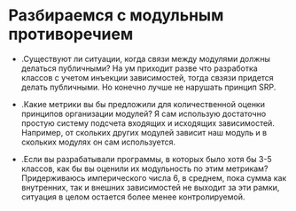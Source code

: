 # Разбираемся с модульным противоречием

- .Существуют ли ситуации, когда связи между модулями должны делаться публичными?
На ум приходит разве что разработка классов с учетом инъекции зависимостей, тогда свзязи придется делать публичными. Но конечно лучше не нарушать принцип SRP.

- .Какие метрики вы бы предложили для количественной оценки принципов организации модулей?
Я сам использую достаточно простую систему подсчета входящих и исходящих зависимостей. Например, от скольких других модулей зависит наш модуль и в скольких модулях он сам используется.

- .Если вы разрабатывали программы, в которых было хотя бы 3-5 классов, как бы вы оценили их модульность по этим метрикам? 
Придерживаюсь имперического числа 6, в среднем, пока сумма как внутренних, так и внешних зависимостей не выходит за эти рамки, ситуация в целом остается более менее контролируемой.
